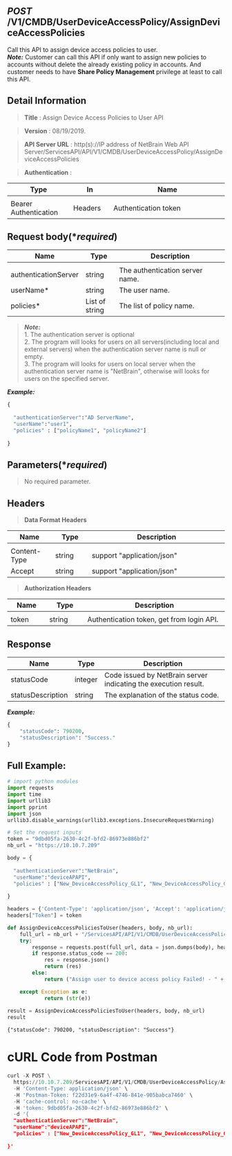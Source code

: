 
## ***POST*** /V1/CMDB/UserDeviceAccessPolicy/AssignDeviceAccessPolicies
Call this API to assign device access policies to user.<br>
***Note:*** Customer can call this API if only want to assign new policies to accounts without delete the already existing policy in accounts. And customer needs to have **Share Policy Management** privilege at least to call this API.

## Detail Information

> **Title** : Assign Device Access Policies to User API<br>

> **Version** : 08/19/2019.

> **API Server URL** : http(s)://IP address of NetBrain Web API Server/ServicesAPI/API/V1/CMDB/UserDeviceAccessPolicy/AssignDeviceAccessPolicies

> **Authentication** : 

|**Type**|**In**|**Name**|
|------|------|------|
|<img width=100/>|<img width=100/>|<img width=500/>|
|Bearer Authentication| Headers | Authentication token | 

## Request body(****required***)

|**Name**|**Type**|**Description**|
|------|------|------|
|<img width=100/>|<img width=100/>|<img width=500/>|
|authenticationServer|	string|	The authentication server name. |
|userName*	|string	|The user name. |
|policies*	|List of string	|The list of policy name. |
>***Note:*** <br> 1. The authentication server is optional<br> 2. The program will looks for users on all servers(including local  and external servers) when the authentication server name is null or empty.<br> 3. The program will looks for users on local server when the authentication server name is "NetBrain", otherwise will looks for users on the specified server.

***Example:*** 


```python
{
 
  "authenticationServer":"AD ServerName",
  "userName":"user1",
  "policies" : ["policyName1", "policyName2"]              
 
}
```

## Parameters(****required***)

> No required parameter.

## Headers

> **Data Format Headers**

|**Name**|**Type**|**Description**|
|------|------|------|
|<img width=100/>|<img width=100/>|<img width=500/>|
| Content-Type | string  | support "application/json" |
| Accept | string  | support "application/json" |

> **Authorization Headers**

|**Name**|**Type**|**Description**|
|------|------|------|
|<img width=100/>|<img width=100/>|<img width=500/>|
| token | string  | Authentication token, get from login API. |

## Response
|**Name**|**Type**|**Description**|
|------|------|------|
|statusCode| integer | Code issued by NetBrain server indicating the execution result.  |
|statusDescription| string | The explanation of the status code. |


***Example:***


```python
{
    "statusCode": 790200,
    "statusDescription": "Success."
}
```

## Full Example:


```python
# import python modules 
import requests
import time
import urllib3
import pprint
import json
urllib3.disable_warnings(urllib3.exceptions.InsecureRequestWarning)

# Set the request inputs
token = "9dbd05fa-2630-4c2f-bfd2-86973e886bf2"
nb_url = "https://10.10.7.209"

body = {
 
  "authenticationServer":"NetBrain",
  "userName":"deviceAPAPI",
  "policies" : ["New_DeviceAccessPolicy_GL1", "New_DeviceAccessPolicy_GL2"]              
 
}

headers = {'Content-Type': 'application/json', 'Accept': 'application/json'}
headers["Token"] = token

def AssignDeviceAccessPoliciesToUser(headers, body, nb_url):
    full_url = nb_url + "/ServicesAPI/API/V1/CMDB/UserDeviceAccessPolicy/AssignDeviceAccessPolicies"
    try:
        response = requests.post(full_url, data = json.dumps(body), headers=headers, verify=False)
        if response.status_code == 200:
            res = response.json()
            return (res)
        else:
            return ("Assign user to device access policy Failed! - " + str(response.text))

    except Exception as e:
            return (str(e)) 
        
result = AssignDeviceAccessPoliciesToUser(headers, body, nb_url)
result
```
    {"statusCode": 790200, "statusDescription": "Success"}

# cURL Code from Postman


```python
curl -X POST \
  https://10.10.7.209/ServicesAPI/API/V1/CMDB/UserDeviceAccessPolicy/AssignDeviceAccessPolicies \
  -H 'Content-Type: application/json' \
  -H 'Postman-Token: f22d31e9-6a4f-4746-841e-905babca7460' \
  -H 'cache-control: no-cache' \
  -H 'token: 9dbd05fa-2630-4c2f-bfd2-86973e886bf2' \
  -d '{
  "authenticationServer":"NetBrain",
  "userName":"deviceAPAPI",
  "policies" : ["New_DeviceAccessPolicy_GL1", "New_DeviceAccessPolicy_GL2"]              
 
}'
```
